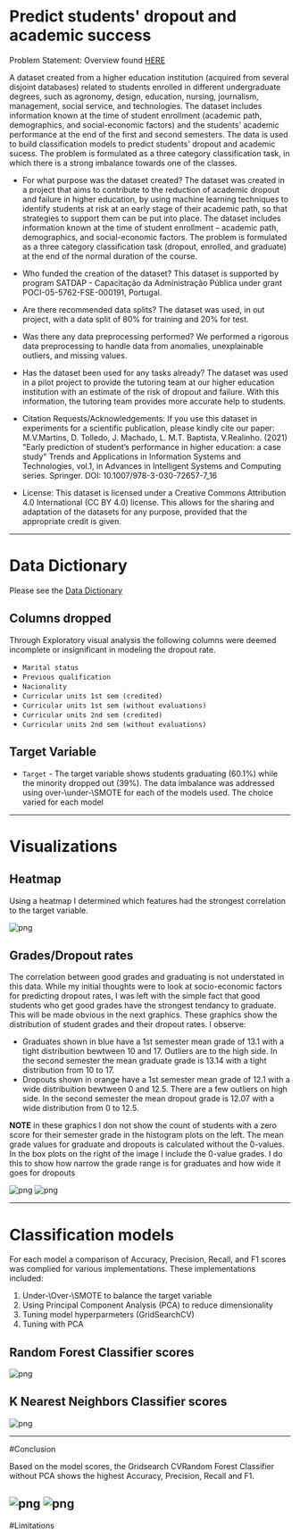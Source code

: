 # Predict students' dropout and academic success

Problem Statement:
Overview found [HERE](https://archive-beta.ics.uci.edu/dataset/697/predict+students+dropout+and+academic+success)

A dataset created from a higher education institution (acquired from several disjoint databases) related to students enrolled in different undergraduate degrees, such as agronomy, design, education, nursing, journalism, management, social service, and technologies. The dataset includes information known at the time of student enrollment (academic path, demographics, and social-economic factors) and the students' academic performance at the end of the first and second semesters. The data is used to build classification models to predict students' dropout and academic sucess. The problem is formulated as a three category classification task, in which there is a strong imbalance towards one of the classes.

- For what purpose was the dataset created? The dataset was created in a project that aims to contribute to the reduction of academic dropout and failure in higher education, by using machine learning techniques to identify students at risk at an early stage of their academic path, so that strategies to support them can be put into place. The dataset includes information known at the time of student enrollment – academic path, demographics, and social-economic factors. The problem is formulated as a three category classification task (dropout, enrolled, and graduate) at the end of the normal duration of the course.

- Who funded the creation of the dataset? This dataset is supported by program SATDAP - Capacitação da Administração Pública under grant POCI-05-5762-FSE-000191, Portugal.

- Are there recommended data splits? The dataset was used, in out project, with a data split of 80% for training and 20% for test.

- Was there any data preprocessing performed? We performed a rigorous data preprocessing to handle data from anomalies, unexplainable outliers, and missing values.

- Has the dataset been used for any tasks already? The dataset was used in a pilot project to provide the tutoring team at our higher education institution with an estimate of the risk of dropout and failure. With this information, the tutoring team provides more accurate help to students.

- Citation Requests/Acknowledgements: If you use this dataset in experiments for a scientific publication, please kindly cite our paper: M.V.Martins, D. Tolledo, J. Machado, L. M.T. Baptista, V.Realinho. (2021) "Early prediction of student’s performance in higher education: a case study" Trends and Applications in Information Systems and Technologies, vol.1, in Advances in Intelligent Systems and Computing series. Springer. DOI: 10.1007/978-3-030-72657-7_16

- License: This dataset is licensed under a Creative Commons Attribution 4.0 International (CC BY 4.0) license. This allows for the sharing and adaptation of the datasets for any purpose, provided that the appropriate credit is given.

---
# Data Dictionary
Please see the [Data Dictionary](https://archive-beta.ics.uci.edu/dataset/697/predict+students+dropout+and+academic+success)

## Columns dropped

Through Exploratory visual analysis the following columns were deemed incomplete or insignificant in modeling the dropout rate.  
- `Marital status`
- `Previous qualification`
- `Nacionality`
- `Curricular units 1st sem (credited)`
- `Curricular units 1st sem (without evaluations)`
- `Curricular units 2nd sem (credited)`
- `Curricular units 2nd sem (without evaluations)`

## Target Variable 
- `Target` - The target variable shows students graduating (60.1%) while the minority dropped out (39%).  The data imbalance was addressed using over-\under-\SMOTE for each of the models used.  The choice varied for each model
---
# Visualizations
## Heatmap
Using a heatmap I determined which features had the strongest correlation to the target variable.

![png](https://drive.google.com/uc?id=19dnZ9T6yEh1O9Z5NWU8RiGgYQFrIJ3lk)

## Grades/Dropout rates
The correlation between good grades and graduating is not understated in this data. While my initial thoughts were to look at socio-economic factors for predicting dropout rates, I was left with the simple fact that good students who get good grades have the strongest tendancy to graduate. This will be made obvious in the next graphics. These graphics show the distribution of student grades and their dropout rates. I observe:

- Graduates shown in blue have a 1st semester mean grade of 13.1 with a tight distribuition bewtween 10 and 17. Outliers are to the high side. In the second semester the mean graduate grade is 13.14 with a tight distribution from 10 to 17.
- Dropouts shown in orange have a 1st semester mean grade of 12.1 with a wide distribuition bewtween 0 and 12.5. There are a few outliers on high side. In the second semester the mean dropout grade is 12.07 with a wide distribution from 0 to 12.5.

**NOTE** in these graphics I don not show the count of students with a zero score for their semester grade in the histogram plots on the left. The mean grade values for graduate and dropouts is calculated without the 0-values. In the box plots on the right of the image I include the 0-value grades. I do this to show how narrow the grade range is for graduates and how wide it goes for dropouts

![png](https://drive.google.com/uc?id=1AIUredxVWf97g0HJOq3WQUcicvnpruEI)
![png](https://drive.google.com/uc?id=1ANCjPLg0hQbLm1t2pFjYTCOTCW4IeAo3)

---
# Classification models
For each model a comparison of Accuracy, Precision, Recall, and F1 scores was complied for various implementations. These implementations included:
1. Under-\Over-\SMOTE to balance the target variable
2. Using Principal Component Analysis (PCA) to reduce dimensionality
3. Tuning model hyperparmeters (GridSearchCV)
4. Tuning with PCA

## Random Forest Classifier scores
![png](https://drive.google.com/uc?id=19fbOLUaqi63WsisQwYFUxR9JpldBaq9j)

## K Nearest Neighbors Classifier scores
![png](https://drive.google.com/uc?id=19kkmW460WupAjE8krRoSLEU8-5bjTRvF)

---
#Conclusion

Based on the model scores, the Gridsearch CVRandom Forest Classifier without PCA shows the highest Accuracy, Precision, Recall and F1. 

![png](https://drive.google.com/uc?id=1AP_t1g6x2UJc718-NhDN_T9UtZivFNZV) ![png](https://drive.google.com/uc?id=19fbOLUaqi63WsisQwYFUxR9JpldBaq9j)
---
#Limitations
